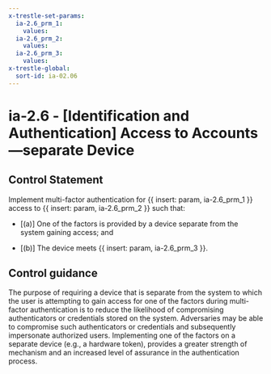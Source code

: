 ```yaml
---
x-trestle-set-params:
  ia-2.6_prm_1:
    values:
  ia-2.6_prm_2:
    values:
  ia-2.6_prm_3:
    values:
x-trestle-global:
  sort-id: ia-02.06
---
```


# ia-2.6 - \[Identification and Authentication\] Access to Accounts —separate Device

## Control Statement

Implement multi-factor authentication for {{ insert: param, ia-2.6_prm_1 }} access to {{ insert: param, ia-2.6_prm_2 }} such that:

- \[(a)\] One of the factors is provided by a device separate from the system gaining access; and

- \[(b)\] The device meets {{ insert: param, ia-2.6_prm_3 }}.

## Control guidance

The purpose of requiring a device that is separate from the system to which the user is attempting to gain access for one of the factors during multi-factor authentication is to reduce the likelihood of compromising authenticators or credentials stored on the system. Adversaries may be able to compromise such authenticators or credentials and subsequently impersonate authorized users. Implementing one of the factors on a separate device (e.g., a hardware token), provides a greater strength of mechanism and an increased level of assurance in the authentication process.
